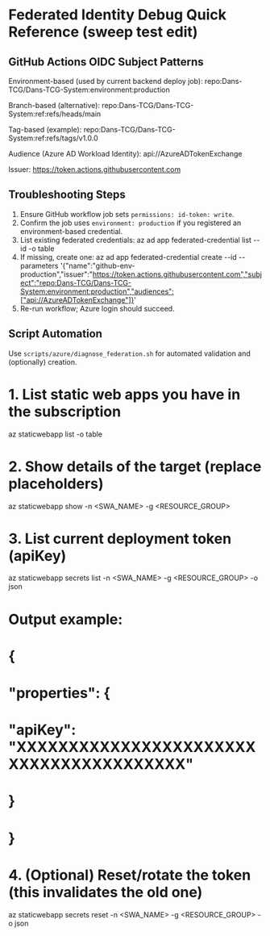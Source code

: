 Federated Identity Debug Quick Reference (sweep test edit)
========================================

GitHub Actions OIDC Subject Patterns
------------------------------------
Environment-based (used by current backend deploy job):
  repo:Dans-TCG/Dans-TCG-System:environment:production

Branch-based (alternative):
  repo:Dans-TCG/Dans-TCG-System:ref:refs/heads/main

Tag-based (example):
  repo:Dans-TCG/Dans-TCG-System:ref:refs/tags/v1.0.0

Audience (Azure AD Workload Identity):
  api://AzureADTokenExchange

Issuer:
  https://token.actions.githubusercontent.com

Troubleshooting Steps
---------------------
1. Ensure GitHub workflow job sets `permissions: id-token: write`.
2. Confirm the job uses `environment: production` if you registered an environment-based credential.
3. List existing federated credentials:
   az ad app federated-credential list --id <appObjectId> -o table
4. If missing, create one:
   az ad app federated-credential create --id <appObjectId> --parameters '{"name":"github-env-production","issuer":"https://token.actions.githubusercontent.com","subject":"repo:Dans-TCG/Dans-TCG-System:environment:production","audiences":["api://AzureADTokenExchange"]}'
5. Re-run workflow; Azure login should succeed.

Script Automation
-----------------
Use `scripts/azure/diagnose_federation.sh` for automated validation and (optionally) creation.
# 1. List static web apps you have in the subscription
az staticwebapp list -o table

# 2. Show details of the target (replace placeholders)
az staticwebapp show -n <SWA_NAME> -g <RESOURCE_GROUP>

# 3. List current deployment token (apiKey)
az staticwebapp secrets list -n <SWA_NAME> -g <RESOURCE_GROUP> -o json

# Output example:
# {
#   "properties": {
#     "apiKey": "XXXXXXXXXXXXXXXXXXXXXXXXXXXXXXXXXXXXXXXX"
#   }
# }

# 4. (Optional) Reset/rotate the token (this invalidates the old one)
az staticwebapp secrets reset -n <SWA_NAME> -g <RESOURCE_GROUP> -o json
